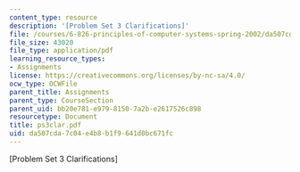 ```yaml
---
content_type: resource
description: '[Problem Set 3 Clarifications]'
file: /courses/6-826-principles-of-computer-systems-spring-2002/da507cda7c04e4b8b1f9641d0bc671fc_ps3clar.pdf
file_size: 43020
file_type: application/pdf
learning_resource_types:
- Assignments
license: https://creativecommons.org/licenses/by-nc-sa/4.0/
ocw_type: OCWFile
parent_title: Assignments
parent_type: CourseSection
parent_uid: bb20e781-e979-8150-7a2b-e2617526c898
resourcetype: Document
title: ps3clar.pdf
uid: da507cda-7c04-e4b8-b1f9-641d0bc671fc
---
```

[Problem Set 3 Clarifications]